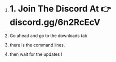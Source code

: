 1. # 1. Join The Discord At 👉 discord.gg/6n2RcEcV
2. Go ahead and go to the downloads tab
3. there is the command lines.

4. then wait for the updates !

